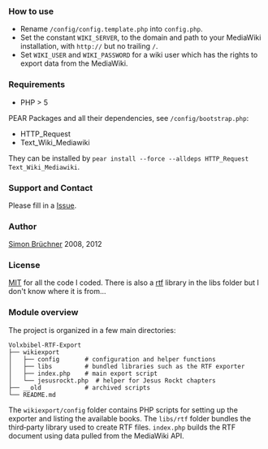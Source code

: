### How to use
+ Rename `/config/config.template.php` into `config.php`.
+ Set the constant `WIKI_SERVER`, to the domain and path to your MediaWiki installation, with `http://` but no trailing `/`. 
+ Set `WIKI_USER` and `WIKI_PASSWORD` for a wiki user which has the rights to export data from the MediaWiki.

### Requirements
* PHP > 5

PEAR Packages and all their dependencies, see `/config/bootstrap.php`: 
* HTTP_Request
* Text_Wiki_Mediawiki

They can be installed by `pear install --force --alldeps HTTP_Request Text_Wiki_Mediawiki`.

### Support and Contact
Please fill in a [Issue](https://github.com/powtac/Volxbibel-RTF-Export/issues).

### Author
[Simon Brüchner](http://www.bruechner.de) 2008, 2012

### License
[MIT](http://de.wikipedia.org/wiki/MIT-Lizenz) for all the code I coded. There is also a [rtf](https://github.com/powtac/Volxbibel-RTF-Export/tree/master/wikiexport/libs/rtf) library in the libs folder but I don't know where it is from...
### Module overview
The project is organized in a few main directories:

```
Volxbibel-RTF-Export
├── wikiexport
│   ├── config       # configuration and helper functions
│   ├── libs         # bundled libraries such as the RTF exporter
│   ├── index.php    # main export script
│   └── jesusrockt.php  # helper for Jesus Rockt chapters
├── __old            # archived scripts
└── README.md
```

The `wikiexport/config` folder contains PHP scripts for setting up the
exporter and listing the available books. The `libs/rtf` folder bundles
the third‑party library used to create RTF files. `index.php` builds the
RTF document using data pulled from the MediaWiki API.
